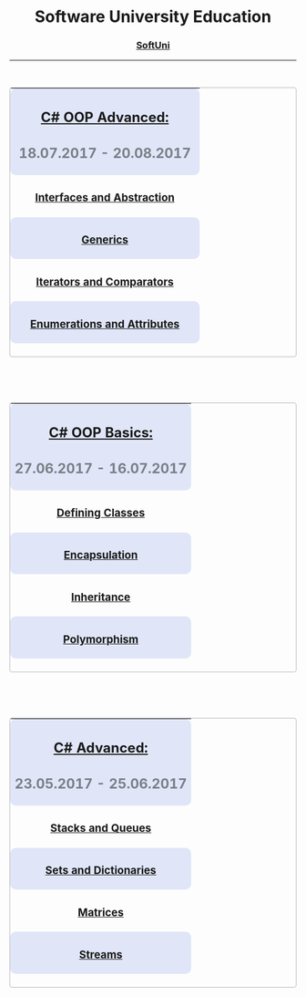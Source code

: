 <div align="center">
<h1 style="text-align: center;">Software University&nbsp;Education</h1>
<h3 style="text-align: center;"><a title="SoftUni" href="http://www.softuni.bg" target="_blank">SoftUni</a></h3>
<hr />
<p>&nbsp;</p>
<table style="height: 473px; border: 1px solid #b8b8b8; border-radius: 4px; margin-left: auto; margin-right: auto;" width="400">
<tbody align="center" width="400">
<tr>
<td style="text-align: center; background-color: #e0e6f8; border-radius: 10px;">
  <h2><a title="C# OOP Advanced" href="https://github.com/Koceto/SoftUni/tree/master/C%23%20Fundamentals/C%23%20OOP%20Advanced" target="_blank">C# OOP Advanced:</a></h2>
<h2 style="opacity: 0.5;"><strong>18.07.2017 - 20.08.2017</strong></h2>
</td>
</tr>
<tr style="text-align: center;">
<td style="text-align: center;">
<h3><a id="bdf55f8f0b96e4e68ced32d5459c1d04-631a7c2585eafb8a4cde3bb53ffb20bbfcfabe2e" class="js-navigation-open" title="Interfaces and Abstraction" href="https://github.com/Koceto/SoftUni/tree/master/C%23%20Fundamentals/C%23%20OOP%20Advanced/Interfaces%20and%20Abstraction">Interfaces and Abstraction</a></h3>
</td>
</tr>
<tr style="text-align: center;">
<td style="text-align: center; background-color: #e0e6f8; border-radius: 10px;">
<h3><a id="0d7bdbf7f4e4f0dc8ed310a01dee3502-d84f21f1d90482748e2355eda7afe80e9c14df95" class="js-navigation-open" title="Generics" href="https://github.com/Koceto/SoftUni/tree/master/C%23%20Fundamentals/C%23%20OOP%20Advanced/Generics">Generics</a></h3>
</td>
</tr>
<tr style="text-align: center;">
<td style="text-align: center;">
<h3><a id="add7313729f5a3cea26f5131491d7762-f0fc16c90914aa345ed00e1891305dfc8f151519" class="js-navigation-open" title="Iterators and Comparators" href="https://github.com/Koceto/SoftUni/tree/master/C%23%20Fundamentals/C%23%20OOP%20Advanced/Iterators%20and%20Comparators">Iterators and Comparators</a></h3>
</td>
</tr>
<tr style="text-align: center;">
<td style="text-align: center; background-color: #e0e6f8; border-radius: 10px;">
<h3><a id="1c779ab85f12bb917adbb68faee401e9-697a745a3fcdf2717f15418d100f2d9172a32248" class="js-navigation-open" title="Enumerations and Attributes" href="https://github.com/Koceto/SoftUni/tree/master/C%23%20Fundamentals/C%23%20OOP%20Advanced/Enumerations%20and%20Attributes">Enumerations and Attributes</a></h3>
</td>
</tr>
<tr style="text-align: center;">
<td style="text-align: center;">
<h3>Reflection</h3>
</td>
</tr>
<tr style="text-align: center;">
<td style="text-align: center; background-color: #e0e6f8; border-radius: 10px;">
<h3>Unit Testing</h3>
</td>
</tr>
<tr style="text-align: center;">
<td style="text-align: center;">
<h3>SOLID</h3>
</td>
</tr>
<tr style="text-align: center;">
<td style="text-align: center; background-color: #e0e6f8; border-radius: 10px;">
<h3>Object Communication&nbsp;and Events</h3>
</td>
</tr>
</tbody>
</table>
<p>&nbsp;</p>
<p>&nbsp;</p>
<table align="center" style="height: 473px; border: 1px solid #b8b8b8; border-radius: 4px; margin-left: auto; margin-right: auto;" width="400">
<tbody align="center" width="400">
<tr>
<td style="text-align: center; background-color: #e0e6f8; border-radius: 10px;">
<h2><a title="C# Advanced" href="https://github.com/Koceto/SoftUni/tree/master/C%23%20Fundamentals/C%23%20OOP%20Basics" target="_blank">C# OOP Basics:</a></h2>
<h2 style="opacity: 0.5;"><strong>27.06.2017 - 16.07.2017</strong></h2>
</td>
</tr>
<tr style="text-align: center;">
<td style="text-align: center;">
<h3><a id="aa125b08bb885251d6fa1c8af21f8da2-42415e05f36526d2c3fe619aa005ef05dfff5817" class="js-navigation-open" title="Defining Classes" href="https://github.com/Koceto/SoftUni/tree/master/C%23%20Fundamentals/C%23%20OOP%20Basics/Defining%20Classes">Defining Classes</a></h3>
</td>
</tr>
<tr style="text-align: center;">
<td style="text-align: center; background-color: #e0e6f8; border-radius: 10px;">
<h3><a id="43b1c2e11d5fac4356c9b5ba7ac1dc6b-5e2776c6b52873dd83a2d500b1947d00b1152f06" class="js-navigation-open" title="Encapsulation" href="https://github.com/Koceto/SoftUni/tree/master/C%23%20Fundamentals/C%23%20OOP%20Basics/Encapsulation">Encapsulation</a></h3>
</td>
</tr>
<tr style="text-align: center;">
<td style="text-align: center;">
<h3><a id="e40489cd1e7102e35469c937e05c8bba-506351fb68d62b77136e2f34fd12ffb8871628ed" class="js-navigation-open" title="Inheritance" href="https://github.com/Koceto/SoftUni/tree/master/C%23%20Fundamentals/C%23%20OOP%20Basics/Inheritance">Inheritance</a></h3>
</td>
</tr>
<tr style="text-align: center;">
<td style="text-align: center; background-color: #e0e6f8; border-radius: 10px;">
<h3><a id="371fedf6ee6747b1de368aafb08094e8-7cf6e99f84643e47ef7d17c07f99fd7514060363" class="js-navigation-open" title="Polymorphism" href="https://github.com/Koceto/SoftUni/tree/master/C%23%20Fundamentals/C%23%20OOP%20Basics/Polymorphism">Polymorphism</a></h3>
</td>
</tr>
<tr style="text-align: center;">
<td style="text-align: center;">
<h3><a id="ce780c35d98f894d78f83a2e32d82d64-c7c881c5dd34b72a8b54a33b46de45166de8f127" class="js-navigation-open" title="Exam Preparation" href="https://github.com/Koceto/SoftUni/tree/master/C%23%20Fundamentals/C%23%20OOP%20Basics/Exam%20Preparation">Exam Preparation</a></h3>
</td>
</tr>
</tbody>
</table>
<p>&nbsp;</p>
<p>&nbsp;</p>
<table align="center" style="height: 473px; border: 1px solid #b8b8b8; border-radius: 4px; margin-left: auto; margin-right: auto;" width="400">
<tbody align="center" width="400">
<tr>
<td style="text-align: center; background-color: #e0e6f8; border-radius: 10px;">
  <h2><a title="C# Advanced" href="https://github.com/Koceto/SoftUni/tree/master/C%23%20Fundamentals/C%23%20Advanced" target="_blank">C# Advanced:</a></h2>
<h2 style="opacity: 0.5;"><strong>23.05.2017 - 25.06.2017</strong></h2>
</td>
</tr>
<tr style="text-align: center;">
<td style="text-align: center;">
<h3><a title="Stacks and Queues - Exercises" href="https://github.com/Koceto/SoftUni/tree/master/C%23%20Fundamentals/C%23%20Advanced/Stacks%20And%20Queues" target="_blank">Stacks and Queues</a></h3>
</td>
</tr>
<tr style="text-align: center;">
<td style="text-align: center; background-color: #e0e6f8; border-radius: 10px;">
<h3><a title="Sets and Dictionaries - Exercises" href="https://github.com/Koceto/SoftUni/tree/master/C%23%20Fundamentals/C%23%20Advanced/Sets%20And%20Dictionaries" target="_blank">Sets and Dictionaries</a></h3>
</td>
</tr>
<tr style="text-align: center;">
<td style="text-align: center;">
<h3><a title="Matrices - Exercises" href="https://github.com/Koceto/SoftUni/tree/master/C%23%20Fundamentals/C%23%20Advanced/Matrices" target="_blank">Matrices</a></h3>
</td>
</tr>
<tr style="text-align: center;">
<td style="text-align: center; background-color: #e0e6f8; border-radius: 10px;">
<h3><a title="Streams - Exercises" href="https://github.com/Koceto/SoftUni/tree/master/C%23%20Fundamentals/C%23%20Advanced/Streams" target="_blank">Streams</a></h3>
</td>
</tr>
<tr style="text-align: center;">
<td style="text-align: center;">
<h3><a title="Manual String Processing - Exercises" href="https://github.com/Koceto/SoftUni/tree/master/C%23%20Fundamentals/C%23%20Advanced/Manual%20String%20Processing" target="_blank">Manual String Processing</a></h3>
</td>
</tr>
<tr style="text-align: center;">
<td style="text-align: center; background-color: #e0e6f8; border-radius: 10px;">
<h3><a title="Regular Expressions - Exercises" href="https://github.com/Koceto/SoftUni/tree/master/C%23%20Fundamentals/C%23%20Advanced/Regex" target="_blank">Regular Expressions</a></h3>
</td>
</tr>
<tr style="text-align: center;">
<td style="text-align: center;">
<h3><a title="Functional Programming - Exercises" href="https://github.com/Koceto/SoftUni/tree/master/C%23%20Fundamentals/C%23%20Advanced/Functional%20Programming" target="_blank">Functional Programming</a></h3>
</td>
</tr>
<tr style="text-align: center;">
<td style="text-align: center; background-color: #e0e6f8; border-radius: 10px;">
<h3><a title="LINQ - Exercises" href="https://github.com/Koceto/SoftUni/tree/master/C%23%20Fundamentals/C%23%20Advanced/LINQ" target="_blank">LINQ</a>&nbsp;</h3>
</td>
</tr>
<tr style="text-align: center;">
<td style="text-align: center;">
<h3><a id="ce780c35d98f894d78f83a2e32d82d64-c7c881c5dd34b72a8b54a33b46de45166de8f127" class="js-navigation-open" title="Exam Preparation" href="https://github.com/Koceto/SoftUni/tree/master/C%23%20Fundamentals/C%23%20OOP%20Basics/Exam%20Preparation">Exam Preparation</a></h3>
</td>
</tr>
</tbody>
</table>
</div>
